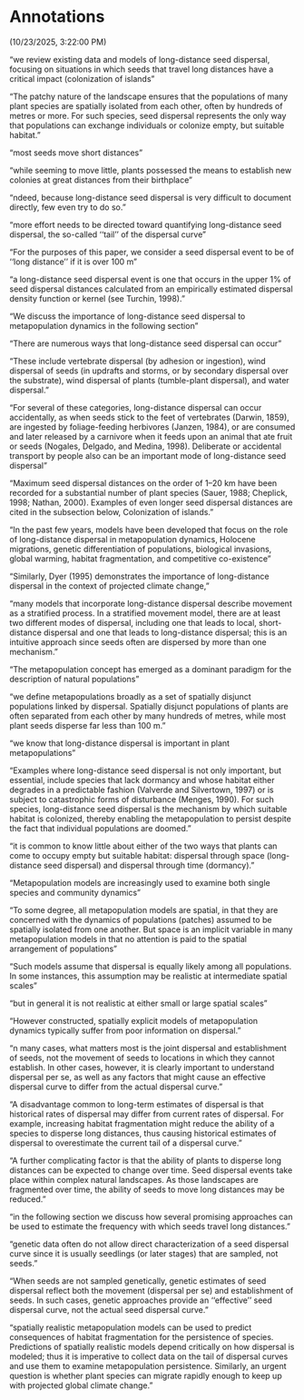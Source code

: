 # Annotations  
(10/23/2025, 3:22:00 PM)

 “we review existing data and models of long-distance seed dispersal, focusing on situations in which seeds that travel long distances have a critical impact (colonization of islands”

 “The patchy nature of the landscape ensures that the populations of many plant species are spatially isolated from each other, often by hundreds of metres or more. For such species, seed dispersal represents the only way that populations can exchange individuals or colonize empty, but suitable habitat.”

 “most seeds move short distances”

 “while seeming to move little, plants possessed the means to establish new colonies at great distances from their birthplace”

 “ndeed, because long-distance seed dispersal is very difficult to document directly, few even try to do so.”

 “more effort needs to be directed toward quantifying long-distance seed dispersal, the so-called ‘‘tail’’ of the dispersal curve”

 “For the purposes of this paper, we consider a seed dispersal event to be of ‘‘long distance’’ if it is over 100 m”

 “a long-distance seed dispersal event is one that occurs in the upper 1% of seed dispersal distances calculated from an empirically estimated dispersal density function or kernel (see Turchin, 1998).”

 “We discuss the importance of long-distance seed dispersal to metapopulation dynamics in the following section”

 “There are numerous ways that long-distance seed dispersal can occur”

 “These include vertebrate dispersal (by adhesion or ingestion), wind dispersal of seeds (in updrafts and storms, or by secondary dispersal over the substrate), wind dispersal of plants (tumble-plant dispersal), and water dispersal.”

 “For several of these categories, long-distance dispersal can occur accidentally, as when seeds stick to the feet of vertebrates (Darwin, 1859), are ingested by foliage-feeding herbivores (Janzen, 1984), or are consumed and later released by a carnivore when it feeds upon an animal that ate fruit or seeds (Nogales, Delgado, and Medina, 1998). Deliberate or accidental transport by people also can be an important mode of long-distance seed dispersal”

 “Maximum seed dispersal distances on the order of 1–20 km have been recorded for a substantial number of plant species (Sauer, 1988; Cheplick, 1998; Nathan, 2000). Examples of even longer seed dispersal distances are cited in the subsection below, Colonization of islands.”

 “In the past few years, models have been developed that focus on the role of long-distance dispersal in metapopulation dynamics, Holocene migrations, genetic differentiation of populations, biological invasions, global warming, habitat fragmentation, and competitive co-existence”

 “Similarly, Dyer (1995) demonstrates the importance of long-distance dispersal in the context of projected climate change,”

 “many models that incorporate long-distance dispersal describe movement as a stratified process. In a stratified movement model, there are at least two different modes of dispersal, including one that leads to local, short-distance dispersal and one that leads to long-distance dispersal; this is an intuitive approach since seeds often are dispersed by more than one mechanism.”

 “The metapopulation concept has emerged as a dominant paradigm for the description of natural populations”

 “we define metapopulations broadly as a set of spatially disjunct populations linked by dispersal. Spatially disjunct populations of plants are often separated from each other by many hundreds of metres, while most plant seeds disperse far less than 100 m.”

 “we know that long-distance dispersal is important in plant metapopulations”

 “Examples where long-distance seed dispersal is not only important, but essential, include species that lack dormancy and whose habitat either degrades in a predictable fashion (Valverde and Silvertown, 1997) or is subject to catastrophic forms of disturbance (Menges, 1990). For such species, long-distance seed dispersal is the mechanism by which suitable habitat is colonized, thereby enabling the metapopulation to persist despite the fact that individual populations are doomed.”

 “it is common to know little about either of the two ways that plants can come to occupy empty but suitable habitat: dispersal through space (long-distance seed dispersal) and dispersal through time (dormancy).”

 “Metapopulation models are increasingly used to examine both single species and community dynamics”

 “To some degree, all metapopulation models are spatial, in that they are concerned with the dynamics of populations (patches) assumed to be spatially isolated from one another. But space is an implicit variable in many metapopulation models in that no attention is paid to the spatial arrangement of populations”

 “Such models assume that dispersal is equally likely among all populations. In some instances, this assumption may be realistic at intermediate spatial scales”

 “but in general it is not realistic at either small or large spatial scales”

 “However constructed, spatially explicit models of metapopulation dynamics typically suffer from poor information on dispersal.”

 “n many cases, what matters most is the joint dispersal and establishment of seeds, not the movement of seeds to locations in which they cannot establish. In other cases, however, it is clearly important to understand dispersal per se, as well as any factors that might cause an effective dispersal curve to differ from the actual dispersal curve.”

 “A disadvantage common to long-term estimates of dispersal is that historical rates of dispersal may differ from current rates of dispersal. For example, increasing habitat fragmentation might reduce the ability of a species to disperse long distances, thus causing historical estimates of dispersal to overestimate the current tail of a dispersal curve.”

 “A further complicating factor is that the ability of plants to disperse long distances can be expected to change over time. Seed dispersal events take place within complex natural landscapes. As those landscapes are fragmented over time, the ability of seeds to move long distances may be reduced.”

 “in the following section we discuss how several promising approaches can be used to estimate the frequency with which seeds travel long distances.”

 “genetic data often do not allow direct characterization of a seed dispersal curve since it is usually seedlings (or later stages) that are sampled, not seeds.”

 “When seeds are not sampled genetically, genetic estimates of seed dispersal reflect both the movement (dispersal per se) and establishment of seeds. In such cases, genetic approaches provide an ‘‘effective’’ seed dispersal curve, not the actual seed dispersal curve.”

 “spatially realistic metapopulation models can be used to predict consequences of habitat fragmentation for the persistence of species. Predictions of spatially realistic models depend critically on how dispersal is modeled; thus it is imperative to collect data on the tail of dispersal curves and use them to examine metapopulation persistence. Similarly, an urgent question is whether plant species can migrate rapidly enough to keep up with projected global climate change.”